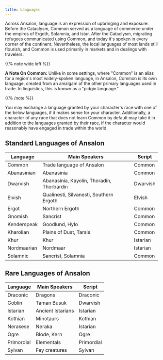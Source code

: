 ```yaml
---
title: Languages
---
```


Across Ansalon, language is an expression of upbringing and exposure. Before the Cataclysm, Common served as a language of commerce under the empires of Ergoth, Solamnia, and Istar. After the Cataclysm, migrating refugees communicated using Common, and today it's spoken in every corner of the continent. Nevertheless, the local languages of most lands still flourish, and Common is used primarily in markets and in dealings with travelers.

{{% note wide left %}}

**A Note On Common:** Unlike in some settings, where "Common" is an alias for a region's most widely-spoken language, in Ansalon, Common is its own language, created from an amalgam of the other primary languages used in trade. In linguistics, this is known as a "pidgin language."

{{% /note %}}

You may exchange a language granted by your character's race with one of the below languages, if it makes sense for your character. Additionally, a character of any race that does not learn Common by default may take it in addition to the languages granted by their race, if the character would reasonably have engaged in trade within the world.

## Standard Languages of Ansalon
| Language    | Main Speakers                             | Script   |
|-------------|-------------------------------------------|----------|
| Common      | Trade language of Ansalon                 | Common   |
| Abanasinian | Abanasinia                                | Common   |
| Dwarvish    | Abanasinia, Kayolin, Thoradin, Thorbardin | Dwarvish |
| Elvish      | Qualinesti, Silvanesti, Southern Ergoth   | Elvish   |
| Ergot       | Northern Ergoth                           | Common   |
| Gnomish     | Sancrist                                  | Common   |
| Kenderspeak | Goodlund, Hylo                            | Common   |
| Kharolian   | Plains of Dust, Tarsis                    | Common   |
| Khur        | Khur                                      | Istarian |
| Nordmaarian | Nordmaar                                  | Istarian |
| Solamnic    | Sancrist, Solamnia                        | Common   |

## Rare Languages of Ansalon
| Language   | Main Speakers     | Script     |
|------------|-------------------|------------|
| Draconic   | Dragons           | Draconic   |
| Goblin     | Taman Busuk       | Dwarvish   |
| Istarian   | Ancient Istarians | Istarian   |
| Kothian    | Minotaurs         | Kothian    |
| Nerakese   | Neraka            | Istarian   |
| Ogre       | Blode, Kern       | Ogre       |
| Primordial | Elementals        | Primordial |
| Sylvan     | Fey creatures     | Sylvan     |
